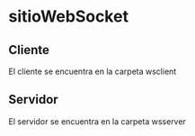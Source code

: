 # sitioWebSocket

## Cliente

El cliente se encuentra en la carpeta wsclient

## Servidor

El servidor se encuentra en la carpeta wsserver
